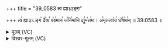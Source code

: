 +++
title = "39_0583 त्व ह्या३ऽङ्ग"

+++
त्व꣢ ह्या३ऽ.ङ्ग꣡ दै꣢व्य꣣ प꣡व꣢मान꣣ ज꣡नि꣢मानि द्यु꣣म꣡त्त꣢मः। अ꣣मृतत्वा꣡य꣢ घो꣣ष꣡य꣢न् ॥ 39:0583 ॥

<details><summary>मूलम् (VC)</summary>

त्वं꣢ ह्या३꣱ङ्ग꣡ दै꣢व्यं꣣ प꣡व꣢मान꣣ ज꣡नि꣢मानि द्यु꣣म꣡त्त꣢मः । अ꣣मृतत्वा꣡य꣢ घो꣣ष꣡य꣢न् ॥५८३॥
</details>

<details><summary>विस्वर-मूलम् (VC)</summary>

त्वं ह्या३ङ्ग दैव्यं पवमान जनिमानि द्युमत्तमः । अमृतत्वाय घोषयन् ॥५८३॥
</details>